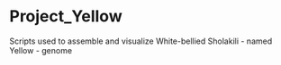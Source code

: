 # Project_Yellow
Scripts used to assemble and visualize White-bellied Sholakili - named Yellow - genome
